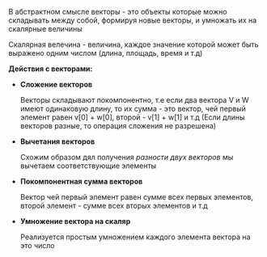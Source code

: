  
В абстрактном смысле векторы - это объекты которые можно складывать между собой, формируя новые векторы, и умножать их
на скалярные величины

Скалярная велечина - величина, каждое значение которой может быть выражено одним числом (длина, площадь, время и т.д)

**Действия с векторами:**
- **Сложение векторов** 

    Векторы складывают покомпонентно, т.е если два вектора V и W имеют одинаковую длину, то их сумма - это 
    вектор, чей первый элемент равен v[0] + w[0], второй - v[1] + w[1] и т.д (Если длины векторов разные, то операция 
    сложения не разрешена) 


- **Вычетания векторов**
    
    Схожим образом дял получения *разности двух векторов* мы вычетаем соответствующие элементы


- **Покомпонентная сумма векторов**

    Вектор чей первый элемент равен сумме всех первых элементов, второй элемент - сумме всех вторых элементов и т.д


- **Умножение вектора на скаляр**

    Реализуется простым умножением каждого элемента вектора на это число 

